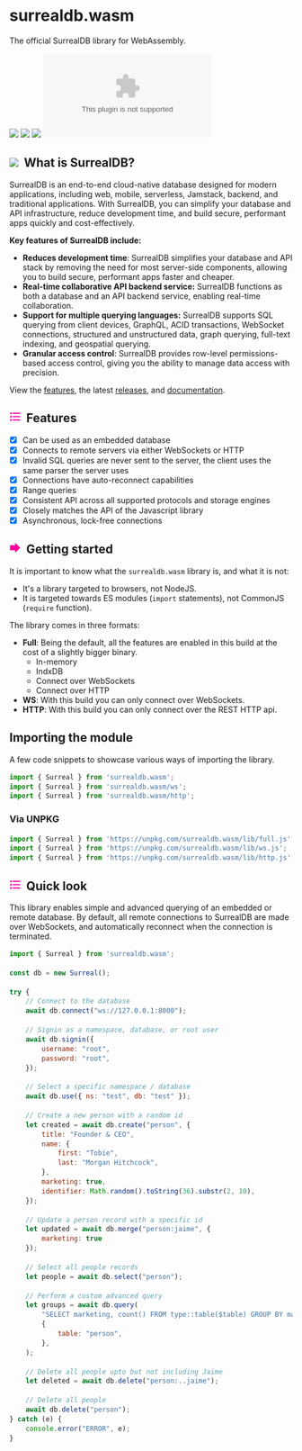 # surrealdb.wasm

The official SurrealDB library for WebAssembly.

[![](https://img.shields.io/badge/status-beta-ff00bb.svg?style=flat-square)](https://github.com/surrealdb/surrealdb.wasm)
[![](https://img.shields.io/badge/docs-view-44cc11.svg?style=flat-square)](https://surrealdb.com/docs/integration/libraries/webassembly)
[![](https://img.shields.io/badge/license-Apache_License_2.0-00bfff.svg?style=flat-square)](https://github.com/surrealdb/surrealdb.wasm)
[![](https://img.shields.io/npm/v/surrealdb.wasm?style=flat-square)](https://www.npmjs.com/package/surrealdb.wasm)


<h2><img height="20" src="https://github.com/surrealdb/surrealdb/raw/main/img/whatissurreal.svg?raw=true">&nbsp;&nbsp;What is SurrealDB?</h2>

SurrealDB is an end-to-end cloud-native database designed for modern applications, including web, mobile, serverless, Jamstack, backend, and traditional applications. With SurrealDB, you can simplify your database and API infrastructure, reduce development time, and build secure, performant apps quickly and cost-effectively.

**Key features of SurrealDB include:**

- **Reduces development time**: SurrealDB simplifies your database and API stack by removing the need for most server-side components, allowing you to build secure, performant apps faster and cheaper.
- **Real-time collaborative API backend service:** SurrealDB functions as both a database and an API backend service, enabling real-time collaboration.
- **Support for multiple querying languages:** SurrealDB supports SQL querying from client devices, GraphQL, ACID transactions, WebSocket connections, structured and unstructured data, graph querying, full-text indexing, and geospatial querying.
- **Granular access control**: SurrealDB provides row-level permissions-based access control, giving you the ability to manage data access with precision.


View the [features](https://surrealdb.com/features), the latest [releases](https://surrealdb.com/releases), and [documentation](https://surrealdb.com/docs).

<h2><img height="20" src="https://github.com/surrealdb/surrealdb/blob/main/img/features.svg?raw=true">&nbsp;&nbsp;Features</h2>

- [x] Can be used as an embedded database
- [x] Connects to remote servers via either WebSockets or HTTP
- [x] Invalid SQL queries are never sent to the server, the client uses the same parser the server uses
- [x] Connections have auto-reconnect capabilities
- [x] Range queries
- [x] Consistent API across all supported protocols and storage engines
- [x] Closely matches the API of the Javascript library
- [x] Asynchronous, lock-free connections

<h2><img height="20" src="https://github.com/surrealdb/surrealdb/blob/main/img/gettingstarted.svg?raw=true">&nbsp;&nbsp;Getting started</h2>

It is important to know what the `surrealdb.wasm` library is, and what it is not:
- It's a library targeted to browsers, not NodeJS.
- It is targeted towards ES modules (`import` statements), not CommonJS (`require` function).

The library comes in three formats:
- **Full**: Being the default, all the features are enabled in this build at the cost of a slightly bigger binary.
	- In-memory
	- IndxDB
	- Connect over WebSockets
	- Connect over HTTP
- **WS**: With this build you can only connect over WebSockets.
- **HTTP**: With this build you can only connect over the REST HTTP api.

## Importing the module
A few code snippets to showcase various ways of importing the library.

```js
import { Surreal } from 'surrealdb.wasm';
import { Surreal } from 'surrealdb.wasm/ws';
import { Surreal } from 'surrealdb.wasm/http';
```

### Via UNPKG
```js
import { Surreal } from 'https://unpkg.com/surrealdb.wasm/lib/full.js';
import { Surreal } from 'https://unpkg.com/surrealdb.wasm/lib/ws.js';
import { Surreal } from 'https://unpkg.com/surrealdb.wasm/lib/http.js';
```


<h2><img height="20" src="https://github.com/surrealdb/surrealdb/blob/main/img/features.svg?raw=true">&nbsp;&nbsp;Quick look</h2>

This library enables simple and advanced querying of an embedded or remote database. By default, all remote connections to SurrealDB are made over WebSockets, and automatically reconnect when the connection is terminated.

```js
import { Surreal } from 'surrealdb.wasm';

const db = new Surreal();

try {
	// Connect to the database
	await db.connect("ws://127.0.0.1:8000");

	// Signin as a namespace, database, or root user
	await db.signin({
		username: "root",
		password: "root",
	});

	// Select a specific namespace / database
	await db.use({ ns: "test", db: "test" });

	// Create a new person with a random id
	let created = await db.create("person", {
		title: "Founder & CEO",
		name: {
			first: "Tobie",
			last: "Morgan Hitchcock",
		},
		marketing: true,
		identifier: Math.random().toString(36).substr(2, 10),
	});

	// Update a person record with a specific id
	let updated = await db.merge("person:jaime", {
		marketing: true
	});

	// Select all people records
	let people = await db.select("person");

	// Perform a custom advanced query
	let groups = await db.query(
		"SELECT marketing, count() FROM type::table($table) GROUP BY marketing",
		{
			table: "person",
		},
	);

	// Delete all people upto but not including Jaime
	let deleted = await db.delete("person:..jaime");

	// Delete all people
	await db.delete("person");
} catch (e) {
	console.error("ERROR", e);
}
```

